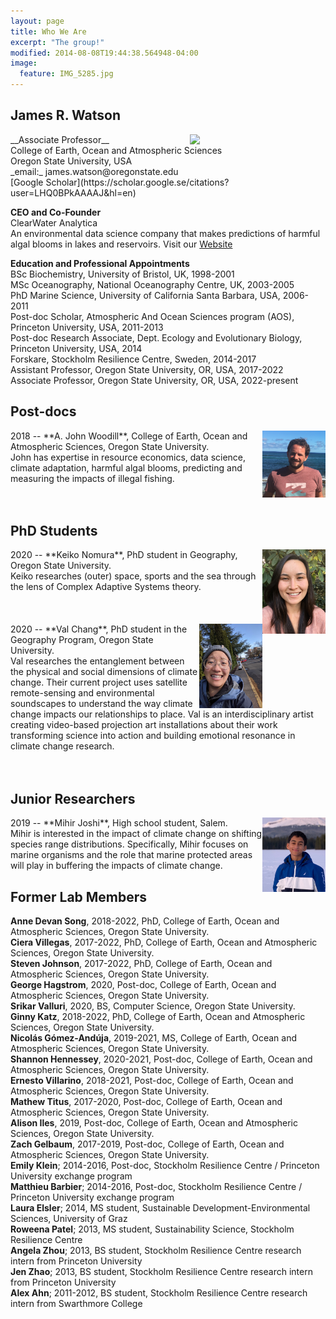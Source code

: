 ```yaml
---
layout: page
title: Who We Are
excerpt: "The group!"
modified: 2014-08-08T19:44:38.564948-04:00
image:
  feature: IMG_5285.jpg
---
```



## James R. Watson
<img style="float: right" src="James-26.jpg" width="43%" />
__Associate Professor__<br>
College of Earth, Ocean and Atmospheric Sciences<br>
Oregon State University, USA<br>
_email:_ james.watson@oregonstate.edu<br>
[Google Scholar](https://scholar.google.se/citations?user=LHQ0BPkAAAAJ&hl=en)<br>

__CEO and Co-Founder__<br>
ClearWater Analytica<br>
An environmental data science company that makes predictions of harmful algal blooms in lakes and reservoirs. Visit our [Website](https://www.clrwater.io/)<br>

__Education and Professional Appointments__<br>
BSc Biochemistry, University of Bristol, UK, 1998-2001<br>
MSc Oceanography, National Oceanography Centre, UK, 2003-2005<br>
PhD Marine Science, University of California Santa Barbara, USA, 2006-2011<br>
Post-doc Scholar, Atmospheric And Ocean Sciences program (AOS), Princeton University, USA, 2011-2013<br>
Post-doc Research Associate, Dept. Ecology and Evolutionary Biology, Princeton University, USA, 2014<br>
Forskare, Stockholm Resilience Centre, Sweden, 2014-2017<br>
Assistant Professor, Oregon State University, OR, USA, 2017-2022<br>
Associate Professor, Oregon State University, OR, USA, 2022-present<br>

## Post-docs
<img style="float: right" src="John_photo.png" width="20%" />
2018 -- **A. John Woodill**, College of Earth, Ocean and Atmospheric Sciences, Oregon State University.<br>
John has expertise in resource economics, data science, climate adaptation, harmful algal blooms, predicting and measuring the impacts of illegal fishing.
<br>
<br>
<br>

## PhD Students
<img style="float: right" src="Keiko_photo.JPG" width="20%" />
2020 -- **Keiko Nomura**, PhD student in Geography, Oregon State University.<br>
Keiko researches (outer) space, sports and the sea through the lens of Complex Adaptive Systems theory.
<br>
<br>
<br>

<br>
<img style="float: right" src="Val.jpg" width="20%" />
2020 -- **Val Chang**, PhD student in the Geography Program, Oregon State University.<br> 
Val researches the entanglement between the physical and social dimensions of climate change. Their current project uses satellite remote-sensing and environmental soundscapes to understand the way climate change impacts our relationships to place. Val is an interdisciplinary artist creating video-based projection art installations about their work transforming science into action and building emotional resonance in climate change research.
<br>
<br>
<br>


## Junior Researchers
<img style="float: right" src="Mihir_photo.jpg" width="20%" />
2019 -- **Mihir Joshi**, High school student, Salem. <br>
Mihir is interested in the impact of climate change on shifting species range distributions. Specifically, Mihir focuses on marine organisms and the role that marine protected areas will play in buffering the impacts of climate change.


## Former Lab Members
__Anne Devan Song__, 2018-2022, PhD, College of Earth, Ocean and Atmospheric Sciences, Oregon State University.<br>
__Ciera Villegas__, 2017-2022, PhD, College of Earth, Ocean and Atmospheric Sciences, Oregon State University.<br>
__Steven Johnson__, 2017-2022, PhD, College of Earth, Ocean and Atmospheric Sciences, Oregon State University.<br>
__George Hagstrom__, 2020, Post-doc, College of Earth, Ocean and Atmospheric Sciences, Oregon State University.<br>
__Srikar Valluri__, 2020, BS, Computer Science, Oregon State University.<br>
__Ginny Katz__, 2018-2022, PhD, College of Earth, Ocean and Atmospheric Sciences, Oregon State University.<br>
__Nicolás Gómez-Andúja__, 2019-2021, MS, College of Earth, Ocean and Atmospheric Sciences, Oregon State University.<br>
__Shannon Hennessey__, 2020-2021, Post-doc, College of Earth, Ocean and Atmospheric Sciences, Oregon State University.<br>
__Ernesto Villarino__, 2018-2021, Post-doc, College of Earth, Ocean and Atmospheric Sciences, Oregon State University.<br>
__Mathew Titus__, 2017-2020, Post-doc, College of Earth, Ocean and Atmospheric Sciences, Oregon State University.<br>
__Alison Iles__, 2019, Post-doc, College of Earth, Ocean and Atmospheric Sciences, Oregon State University.<br>
__Zach Gelbaum__, 2017-2019, Post-doc, College of Earth, Ocean and Atmospheric Sciences, Oregon State University.<br>
__Emily Klein__; 2014-2016, Post-doc, Stockholm Resilience Centre / Princeton University exchange program<br>
__Matthieu Barbier__; 2014-2016, Post-doc, Stockholm Resilience Centre / Princeton University exchange program<br>
__Laura Elsler__; 2014, MS student, Sustainable Development-Environmental Sciences, University of Graz<br>
__Roweena Patel__; 2013, MS student, Sustainability Science, Stockholm Resilience Centre<br>
__Angela Zhou__; 2013, BS student, Stockholm Resilience Centre research intern from Princeton University<br>
__Jen Zhao__; 2013, BS student, Stockholm Resilience Centre research intern from Princeton University<br>
__Alex Ahn__; 2011-2012, BS student, Stockholm Resilience Centre research intern from Swarthmore College<br>
